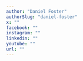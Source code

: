 ```yaml
---
author: "Daniel Foster"
authorSlug: "daniel-foster"
x: ""
facebook: ""
instagram: ""
linkedin: ""
youtube: ""
url: ""
---
```

